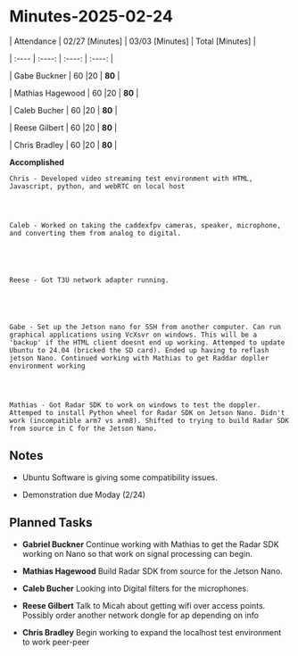 # Minutes-2025-02-24






| Attendance       | 02/27 [Minutes] | 03/03 [Minutes]   |  Total [Minutes]  |


| :----            | :----:          | :----:            |  :----:           |


| Gabe Buckner     | 60              |20                 | **80**            |


| Mathias Hagewood | 60              |20                 | **80**            | 


| Caleb Bucher     | 60              |20                 | **80**            |


| Reese Gilbert    | 60              |20                 | **80**            |


| Chris Bradley    | 60              |20                 | **80**            |  





    


**Accomplished**  





    Chris - Developed video streaming test environment with HTML, Javascript, python, and webRTC on local host

    


    Caleb - Worked on taking the caddexfpv cameras, speaker, microphone, and converting them from analog to digital.


    


    Reese - Got T3U network adapter running.


    


    Gabe - Set up the Jetson nano for SSH from another computer. Can run graphical applications using VcXsvr on windows. This will be a 'backup' if the HTML client doesnt end up working. Attemped to update Ubuntu to 24.04 (bricked the SD card). Ended up having to reflash jetson Nano. Continued working with Mathias to get Raddar dopller environment working

    


    Mathias - Got Radar SDK to work on windows to test the doppler. Attemped to install Python wheel for Radar SDK on Jetson Nano. Didn't work (incompatible arm7 vs arm8). Shifted to trying to build Radar SDK from source in C for the Jetson Nano.








## Notes 


- Ubuntu Software is giving some compatibility issues. 


- Demonstration due Moday (2/24)


  





## Planned Tasks
 


- **Gabriel Buckner** Continue working with Mathias to get the Radar SDK working on Nano so that work on signal processing can begin.


- **Mathias Hagewood** Build Radar SDK from source for the Jetson Nano.


- **Caleb Bucher** Looking into Digital filters for the microphones.


- **Reese Gilbert** Talk to Micah about getting wifi over access points. Possibly order another network dongle for ap depending on info


- **Chris Bradley** Begin working to expand the localhost test environment to work peer-peer
